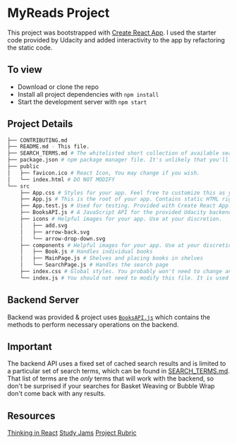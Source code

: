 # MyReads Project

This project was bootstrapped with [Create React App](https://github.com/facebookincubator/create-react-app). I used the starter code provided by Udacity and added interactivity to the app by refactoring the static code.

## To view
* Download or clone the repo
* Install all project dependencies with `npm install`
* Start the development server with `npm start`

## Project Details
```bash
├── CONTRIBUTING.md
├── README.md - This file.
├── SEARCH_TERMS.md # The whitelisted short collection of available search terms for you to use with your app.
├── package.json # npm package manager file. It's unlikely that you'll need to modify this.
├── public
│   ├── favicon.ico # React Icon, You may change if you wish.
│   └── index.html # DO NOT MODIFY
└── src
    ├── App.css # Styles for your app. Feel free to customize this as you desire.
    ├── App.js # This is the root of your app. Contains static HTML right now.
    ├── App.test.js # Used for testing. Provided with Create React App. Testing is encouraged, but not required.
    ├── BooksAPI.js # A JavaScript API for the provided Udacity backend. Instructions for the methods are below.
    ├── icons # Helpful images for your app. Use at your discretion.
    │   ├── add.svg
    │   ├── arrow-back.svg
    │   └── arrow-drop-down.svg
    ├── components # Helpful images for your app. Use at your discretion.
    │   ├── Book.js # Handles individual books
    │   ├── MainPage.js # Shelves and placing books in shelves
    │   └── SearchPage.js # Handles the search page
    ├── index.css # Global styles. You probably won't need to change anything here.
    └── index.js # You should not need to modify this file. It is used for DOM rendering only.
```

## Backend Server

Backend was provided & project uses [`BooksAPI.js`](src/BooksAPI.js) which contains the methods to perform necessary operations on the backend. 

## Important
The backend API uses a fixed set of cached search results and is limited to a particular set of search terms, which can be found in [SEARCH_TERMS.md](SEARCH_TERMS.md). That list of terms are the _only_ terms that will work with the backend, so don't be surprised if your searches for Basket Weaving or Bubble Wrap don't come back with any results.

## Resources
[Thinking in React](https://reactjs.org/docs/thinking-in-react.html)
[Study Jams](https://www.youtube.com/watch?v=i6L2jLHV9j8)
[Project Rubric](https://review.udacity.com/#!/rubrics/918/view)
